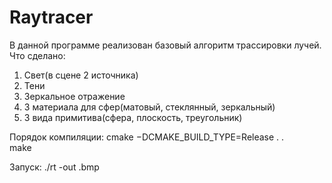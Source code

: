 # Raytracer
В данной программе реализован базовый алгоритм трассировки лучей.
Что сделано:
1. Свет(в сцене 2 источника)
2. Тени
3. Зеркальное отражение
4. 3 материала для сфер(матовый, стеклянный, зеркальный)
5. 3 вида примитива(сфера, плоскость, треугольник)

Порядок компиляции:
cmake −DCMAKE_BUILD_TYPE=Release . .  
make

Запуск:
./rt -out <name>.bmp  
